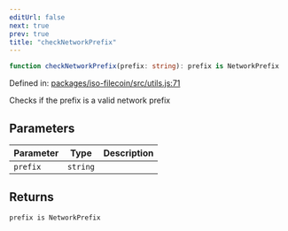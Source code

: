 ```yaml
---
editUrl: false
next: true
prev: true
title: "checkNetworkPrefix"
---
```


```ts
function checkNetworkPrefix(prefix: string): prefix is NetworkPrefix
```

Defined in: [packages/iso-filecoin/src/utils.js:71](https://github.com/hugomrdias/filecoin/blob/main/packages/iso-filecoin/src/utils.js#L71)

Checks if the prefix is a valid network prefix

## Parameters

| Parameter | Type | Description |
| ------ | ------ | ------ |
| `prefix` | `string` |  |

## Returns

`prefix is NetworkPrefix`
